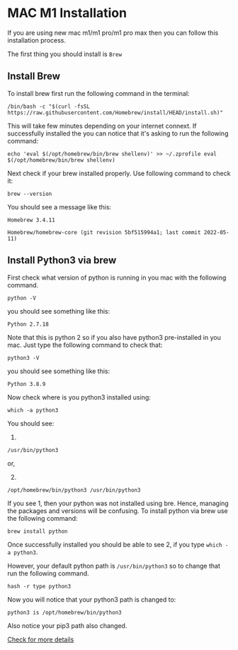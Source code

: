 # MAC M1 Installation

If you are using new mac m1/m1 pro/m1 pro max then you can follow this installation process.

The first thing you should install is `Brew`

## Install Brew

To install brew first run the following command in the terminal:

`/bin/bash -c "$(curl -fsSL https://raw.githubusercontent.com/Homebrew/install/HEAD/install.sh)"`

This will take few minutes depending on your internet connext. If successfully installed the you can notice that it's asking to run the following command:

`echo 'eval $(/opt/homebrew/bin/brew shellenv)' >> ~/.zprofile
eval $(/opt/homebrew/bin/brew shellenv)`

Next check if your brew installed properly. Use following command to check it:

`brew --version`

You should see a message like this:

`Homebrew 3.4.11`

`Homebrew/homebrew-core (git revision 5bf515994a1; last commit 2022-05-11)`

## Install Python3 via brew

First check what version of python is running in you mac with the following command.

`python -V`

you should see something like this:

`Python 2.7.18`

Note that this is python 2 so if you also have python3 pre-installed in you mac. Just type the following command to check that:

`python3 -V`

you should see something like this:

`Python 3.8.9`

Now check where is you python3 installed using:

`which -a python3`

You should see:

1)

`/usr/bin/python3`

or,

2)
`/opt/homebrew/bin/python3
/usr/bin/python3`


If you see 1, then your python was not installed using bre. Hence, managing the packages and versions will be confusing. To install python via brew use the following command:

`brew install python`

Once successfully installed you should be able to see 2, if you type `which -a python3`.

However, your default python path is `/usr/bin/python3` so to change that run the following command.

`hash -r
type python3`

Now you will notice that your python3 path is changed to:

`python3 is /opt/homebrew/bin/python3`

Also notice your pip3 path also changed.

[Check for more details](!https://github.com/Homebrew/discussions/discussions/476)

